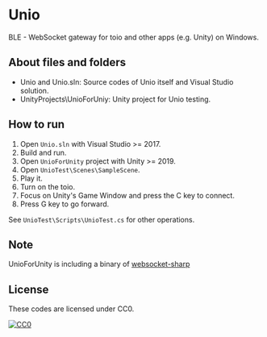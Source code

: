 # Unio

BLE - WebSocket gateway for toio and other apps (e.g. Unity) on Windows.

## About files and folders

* Unio and Unio.sln: Source codes of Unio itself and Visual Studio solution.
* UnityProjects\UnioForUniy: Unity project for Unio testing.

## How to run

1. Open `Unio.sln` with Visual Studio >= 2017.
2. Build and run.
3. Open `UnioForUnity` project with Unity >= 2019.
4. Open `UnioTest\Scenes\SampleScene`.
5. Play it.
6. Turn on the toio.
7. Focus on Unity's Game Window and press the C key to connect.
8. Press G key to go forward.

See `UnioTest\Scripts\UnioTest.cs` for other operations.

## Note

UnioForUnity is including a binary of [websocket-sharp](https://github.com/sta/websocket-sharp)

## License

These codes are licensed under CC0.

[![CC0](http://i.creativecommons.org/p/zero/1.0/88x31.png "CC0")](http://creativecommons.org/publicdomain/zero/1.0/deed.ja)